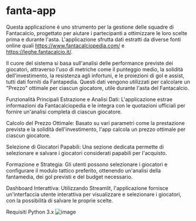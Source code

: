 # fanta-app
Questa applicazione è uno strumento per la gestione delle squadre di Fantacalcio, progettato per aiutare i partecipanti a ottimizzare le loro scelte prima e durante l'asta. L'applicazione sfrutta dati estratti da diverse fonti online quali https://www.fantacalciopedia.com/ e https://leghe.fantacalcio.it/.

Il cuore del sistema si basa sull'analisi delle performance previste dei giocatori, attraverso l'uso di metriche come il punteggio medio, la solidità dell'investimento, la resistenza agli infortuni, e le proiezioni di gol e assist, tutti dati forniti da Fantapedia. Questi dati vengono utilizzati per calcolare un "Prezzo" ottimale per ciascun giocatore, utile durante l'asta del Fantacalcio.

Funzionalità Principali
Estrazione e Analisi Dati: L'applicazione estrae informazioni da Fantacalciopedia e le integra con le quotazioni ufficiali per fornire un'analisi completa di ciascun giocatore.

Calcolo del Prezzo Ottimale: Basato su vari parametri come la prestazione prevista e la solidità dell'investimento, l'app calcola un prezzo ottimale per ciascun giocatore.

Selezione di Giocatori Papabili: Una sezione dedicata permette di selezionare e salvare i giocatori considerati papabili per l'acquisto.

Formazione e Strategia: Gli utenti possono selezionare i giocatori e configurare il modulo tattico preferito, ottenendo un'analisi della fantamedia, dei gol previsti e del budget necessario.

Dashboard Interattiva: Utilizzando Streamlit, l'applicazione fornisce un'interfaccia utente interattiva per visualizzare e selezionare i giocatori, con la possibilità di salvare le proprie scelte.

Requisiti
Python 3.x
![image](https://github.com/user-attachments/assets/bae840b1-b3b0-444e-a2bf-1c4d38e3f488)

